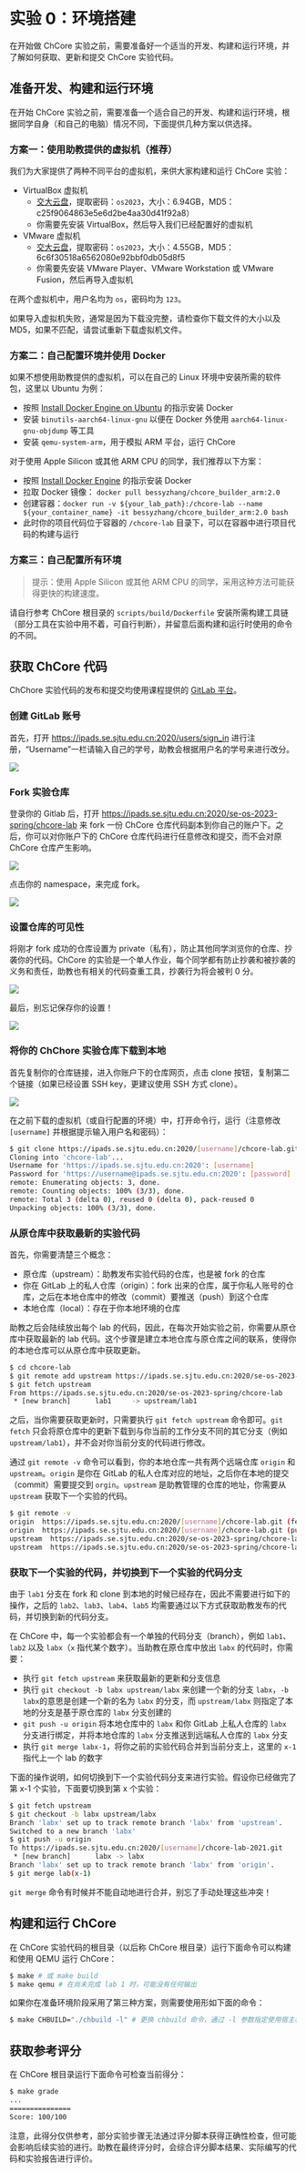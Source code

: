 # 实验 0：环境搭建

在开始做 ChCore 实验之前，需要准备好一个适当的开发、构建和运行环境，并了解如何获取、更新和提交 ChCore 实验代码。

## 准备开发、构建和运行环境

在开始 ChCore 实验之前，需要准备一个适合自己的开发、构建和运行环境，根据同学自身（和自己的电脑）情况不同，下面提供几种方案以供选择。

### 方案一：使用助教提供的虚拟机（推荐）

我们为大家提供了两种不同平台的虚拟机，来供大家构建和运行 ChCore 实验：

- VirtualBox 虚拟机
    - [交大云盘](https://jbox.sjtu.edu.cn/l/G17Dix)，提取密码：`os2023`，大小：6.94GB，MD5：c25f9064863e5e6d2be4aa30d41f92a8）
    - 你需要先安装 VirtualBox，然后导入我们已经配置好的虚拟机
- VMware 虚拟机
    - [交大云盘](https://jbox.sjtu.edu.cn/l/n1fY0k)，提取密码：`os2023`，大小：4.55GB，MD5：6c6f30518a6562080e92bbf0db05d8f5
    - 你需要先安装 VMware Player、VMware Workstation 或 VMware Fusion，然后再导入虚拟机

在两个虚拟机中，用户名均为 `os`，密码均为 `123`。

如果导入虚拟机失败，通常是因为下载没完整，请检查你下载文件的大小以及 MD5，如果不匹配，请尝试重新下载虚拟机文件。

### 方案二：自己配置环境并使用 Docker

如果不想使用助教提供的虚拟机，可以在自己的 Linux 环境中安装所需的软件包，这里以 Ubuntu 为例：

- 按照 [Install Docker Engine on Ubuntu](https://docs.docker.com/engine/install/ubuntu/) 的指示安装 Docker
- 安装 `binutils-aarch64-linux-gnu` 以便在 Docker 外使用 `aarch64-linux-gnu-objdump` 等工具
- 安装 `qemu-system-arm`，用于模拟 ARM 平台，运行 ChCore

对于使用 Apple Silicon 或其他 ARM CPU 的同学，我们推荐以下方案：

- 按照 [Install Docker Engine](https://docs.docker.com/engine/install/) 的指示安装 Docker
- 拉取 Docker 镜像： `docker pull bessyzhang/chcore_builder_arm:2.0`
- 创建容器：`docker run -v ${your_lab_path}:/chcore-lab --name ${your_container_name} -it bessyzhang/chcore_builder_arm:2.0 bash`
- 此时你的项目代码位于容器的 `/chcore-lab` 目录下，可以在容器中进行项目代码的构建与运行

### 方案三：自己配置所有环境

> 提示：使用 Apple Silicon 或其他 ARM CPU 的同学，采用这种方法可能获得更快的构建速度。

请自行参考 ChCore 根目录的 `scripts/build/Dockerfile` 安装所需构建工具链（部分工具在实验中用不着，可自行判断），并留意后面构建和运行时使用的命令的不同。

## 获取 ChCore 代码

ChChore 实验代码的发布和提交均使用课程提供的 [GitLab 平台](https://ipads.se.sjtu.edu.cn:2020)。

### 创建 GitLab 账号

首先，打开 <https://ipads.se.sjtu.edu.cn:2020/users/sign_in> 进行注册，“Username”一栏请输入自己的学号，助教会根据用户名的学号来进行改分。

![](assets/1.png)

### Fork 实验仓库

登录你的 Gitlab 后，打开 <https://ipads.se.sjtu.edu.cn:2020/se-os-2023-spring/chcore-lab> 来 fork 一份 ChCore 仓库代码副本到你自己的账户下。之后，你可以对你账户下的 ChCore 仓库代码进行任意修改和提交，而不会对原 ChCore 仓库产生影响。

![](assets/2.png)

点击你的 namespace，来完成 fork。

![](assets/2-1.png)

### 设置仓库的可见性

将刚才 fork 成功的仓库设置为 private（私有），防止其他同学浏览你的仓库、抄袭你的代码。ChCore 的实验是一个单人作业，每个同学都有防止抄袭和被抄袭的义务和责任，助教也有相关的代码查重工具，抄袭行为将会被判 0 分。

![](assets/3.png)

最后，别忘记保存你的设置！

![](assets/3-1.png)

### 将你的 ChChore 实验仓库下载到本地

首先复制你的仓库链接，进入你账户下的仓库网页，点击 clone 按钮，复制第二个链接（如果已经设置 SSH key，更建议使用 SSH 方式 clone）。

![](assets/4.png)

在之前下载的虚拟机（或自行配置的环境）中，打开命令行，运行（注意修改 `[username]` 并根据提示输入用户名和密码）：

```sh
$ git clone https://ipads.se.sjtu.edu.cn:2020/[username]/chcore-lab.git
Cloning into 'chcore-lab'...
Username for 'https://ipads.se.sjtu.edu.cn:2020': [username]
Password for 'https://username@ipads.se.sjtu.edu.cn:2020': [password]
remote: Enumerating objects: 3, done.
remote: Counting objects: 100% (3/3), done.
remote: Total 3 (delta 0), reused 0 (delta 0), pack-reused 0
Unpacking objects: 100% (3/3), done.
```

### 从原仓库中获取最新的实验代码

首先，你需要清楚三个概念：

- 原仓库（upstream）：助教发布实验代码的仓库，也是被 fork 的仓库
- 你在 GitLab 上的私人仓库（origin）：fork 出来的仓库，属于你私人账号的仓库，之后在本地仓库中的修改（commit）要推送（push）到这个仓库
- 本地仓库（local）：存在于你本地环境的仓库

助教之后会陆续放出每个 lab 的代码，因此，在每次开始实验之前，你需要从原仓库中获取最新的 lab 代码。这个步骤是建立本地仓库与原仓库之间的联系，使得你的本地仓库可以从原仓库中获取更新。

```sh
$ cd chcore-lab
$ git remote add upstream https://ipads.se.sjtu.edu.cn:2020/se-os-2023-spring/chcore-lab
$ git fetch upstream
From https://ipads.se.sjtu.edu.cn:2020/se-os-2023-spring/chcore-lab
 * [new branch]      lab1     -> upstream/lab1
```

之后，当你需要获取更新时，只需要执行 `git fetch upstream` 命令即可。`git fetch` 只会将原仓库中的更新下载到与你当前的工作分支不同的其它分支（例如 `upstream/lab1`），并不会对你当前分支的代码进行修改。

通过 `git remote -v` 命令可以看到，你的本地仓库一共有两个远端仓库 `origin` 和 `upstream`。`origin` 是你在 GitLab 的私人仓库对应的地址，之后你在本地的提交（commit）需要提交到 `orgin`。`upstream` 是助教管理的仓库的地址，你需要从 `upstream` 获取下一个实验的代码。

```sh
$ git remote -v
origin  https://ipads.se.sjtu.edu.cn:2020/[username]/chcore-lab.git (fetch)
origin  https://ipads.se.sjtu.edu.cn:2020/[username]/chcore-lab.git (push)
upstream  https://ipads.se.sjtu.edu.cn:2020/se-os-2023-spring/chcore-lab (fetch)
upstream  https://ipads.se.sjtu.edu.cn:2020/se-os-2023-spring/chcore-lab (push)
```

### 获取下一个实验的代码，并切换到下一个实验的代码分支

由于 `lab1` 分支在 fork 和 clone 到本地的时候已经存在，因此不需要进行如下的操作，之后的 `lab2`、`lab3`、`lab4`、`lab5` 均需要通过以下方式获取助教发布的代码，并切换到新的代码分支。

在 ChCore 中，每一个实验都会有一个单独的代码分支（branch），例如 `lab1`、`lab2` 以及 `labx`（`x` 指代某个数字）。当助教在原仓库中放出 `labx` 的代码时，你需要：

- 执行 `git fetch upstream` 来获取最新的更新和分支信息
- 执行 `git checkout -b labx upstream/labx` 来创建一个新的分支 `labx`，`-b labx`的意思是创建一个新的名为 `labx` 的分支，而 `upstream/labx` 则指定了本地的分支是基于原仓库的 `labx` 分支创建的
- `git push -u origin` 将本地仓库中的 `labx` 和你 GitLab 上私人仓库的 `labx` 分支进行绑定，并将本地仓库的 `labx` 分支推送到远端私人仓库的 `labx` 分支
- 执行 `git merge labx-1`，将你之前的实验代码合并到当前分支上，这里的 `x-1` 指代上一个 lab 的数字

下面的操作说明，如何切换到下一个实验代码分支来进行实验。假设你已经做完了第 x-1 个实验，下面要切换到第 x 个实验：

```sh
$ git fetch upstream
$ git checkout -b labx upstream/labx
Branch 'labx' set up to track remote branch 'labx' from 'upstream'.
Switched to a new branch 'labx'
$ git push -u origin
To https://ipads.se.sjtu.edu.cn:2020/[username]/chcore-lab-2021.git
 * [new branch]      labx -> labx
Branch 'labx' set up to track remote branch 'labx' from 'origin'.
$ git merge lab(x-1)
```

`git merge` 命令有时候并不能自动地进行合并，别忘了手动处理这些冲突！

## 构建和运行 ChCore

在 ChCore 实验代码的根目录（以后称 ChCore 根目录）运行下面命令可以构建和使用 QEMU 运行 ChCore：

```sh
$ make # 或 make build
$ make qemu # 在尚未完成 lab 1 时，可能没有任何输出
```

如果你在准备环境阶段采用了第三种方案，则需要使用形如下面的命令：

```sh
$ make CHBUILD="./chbuild -l" # 更换 chbuild 命令，通过 -l 参数指定使用宿主机而非 Docker 环境
```

## 获取参考评分

在 ChCore 根目录运行下面命令可检查当前得分：

```sh
$ make grade
...
===============
Score: 100/100
```

注意，此得分仅供参考，部分实验步骤无法通过评分脚本获得正确性检查，但可能会影响后续实验的进行。助教在最终评分时，会综合评分脚本结果、实际编写的代码和实验报告进行评价。

